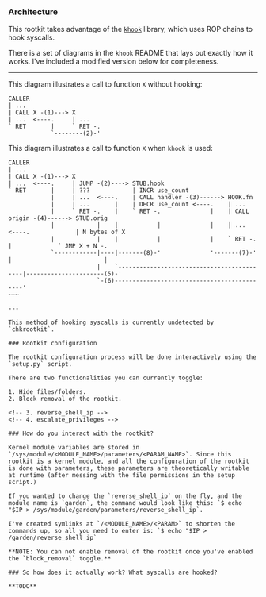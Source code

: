 ### Architecture

This rootkit takes advantage of the [`khook`](https://github.com/milabs/khook) library, which uses ROP chains to hook syscalls.

There is a set of diagrams in the `khook` README that lays out exactly how it works. I've included a modified version below for completeness.

---

This diagram illustrates a call to function `X` without hooking:

```
CALLER
| ...
| CALL X -(1)---> X
| ...  <----.     | ...
` RET       |     ` RET -.
            `--------(2)-'
```

This diagram illustrates a call to function `X` when `khook` is used:

```
CALLER
| ...
| CALL X -(1)---> X
| ...  <----.     | JUMP -(2)----> STUB.hook
` RET       |     | ???            | INCR use_count
            |     | ...  <----.    | CALL handler -(3)------> HOOK.fn
            |     | ...       |    | DECR use_count <----.    | ...
            |     ` RET -.    |    ` RET -.              |    | CALL origin -(4)------> STUB.orig
            |            |    |           |              |    | ...  <----.             | N bytes of X
            |            |    |           |              |    ` RET -.    |             ` JMP X + N -.
            `------------|----|-------(8)-'              '-------(7)-'    |                          |
                         |    `-------------------------------------------|----------------------(5)-'
                         `-(6)--------------------------------------------'
~~~

---

This method of hooking syscalls is currently undetected by `chkrootkit`.

### Rootkit configuration

The rootkit configuration process will be done interactively using the `setup.py` script.

There are two functionalities you can currently toggle:

1. Hide files/folders.
2. Block removal of the rootkit.

<!-- 3. reverse_shell_ip -->
<!-- 4. escalate_privileges -->

### How do you interact with the rootkit?

Kernel module variables are stored in `/sys/module/<MODULE_NAME>/parameters/<PARAM_NAME>`. Since this rootkit is a kernel module, and all the configuration of the rootkit is done with parameters, these parameters are theoretically writable at runtime (after messing with the file permissions in the setup script.)

If you wanted to change the `reverse_shell_ip` on the fly, and the module name is `garden`, the command would look like this: `$ echo "$IP > /sys/module/garden/parameters/reverse_shell_ip`.

I've created symlinks at `/<MODULE_NAME>/<PARAM>` to shorten the commands up, so all you need to enter is: `$ echo "$IP > /garden/reverse_shell_ip`

**NOTE: You can not enable removal of the rootkit once you've enabled the `block_removal` toggle.**

### So how does it actually work? What syscalls are hooked?

**TODO**
